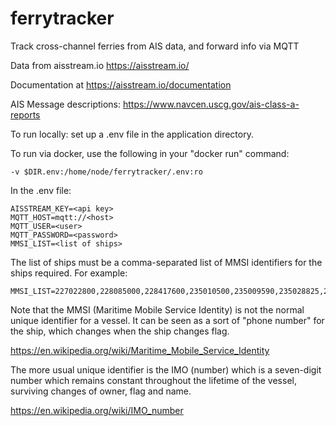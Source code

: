 # ferrytracker
Track cross-channel ferries from AIS data, and forward info via MQTT

Data from aisstream.io
https://aisstream.io/

Documentation at https://aisstream.io/documentation

AIS Message descriptions:
https://www.navcen.uscg.gov/ais-class-a-reports

To run locally: set up a .env file in the application directory.

To run via docker, use the following in your "docker run" command:

    -v $DIR.env:/home/node/ferrytracker/.env:ro

In the .env file:

    AISSTREAM_KEY=<api key>
    MQTT_HOST=mqtt://<host>
    MQTT_USER=<user>
    MQTT_PASSWORD=<password>
    MMSI_LIST=<list of ships>

The list of ships must be a comma-separated list of MMSI identifiers for the ships required. For example:

    MMSI_LIST=227022800,228085000,228417600,235010500,235009590,235028825,209479000,209093000,209490000,210385000,210384000

Note that the MMSI (Maritime Mobile Service Identity) is not the normal unique identifier for a vessel. It can be seen as a sort of "phone number" for the ship, which changes when the ship changes flag.

https://en.wikipedia.org/wiki/Maritime_Mobile_Service_Identity

The more usual unique identifier is the IMO (number) which is a seven-digit number which remains constant throughout the lifetime of the vessel, surviving changes of owner, flag and name.

https://en.wikipedia.org/wiki/IMO_number
